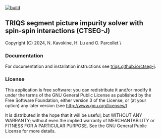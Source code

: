 [![build](https://github.com/TRIQS/cthyb/workflows/build/badge.svg)](https://github.com/TRIQS/cthyb/actions?query=workflow%3Abuild)

## TRIQS segment picture impurity solver with spin-spin interactions (CTSEG-J)

Copyright (C) 2024, N. Kavokine, H. Lu and O. Parcollet \

### Documentation

For documentation and installation instructions see [triqs.github.io/ctseg-j](https://triqs.github.io/ctseg-j).

### License

This application is free software: you can redistribute it and/or modify it
under the terms of the GNU General Public License as published by the Free
Software Foundation, either version 3 of the License, or (at your option) any
later version (see http://www.gnu.org/licenses/).

It is distributed in the hope that it will be useful, but WITHOUT ANY WARRANTY;
without even the implied warranty of MERCHANTABILITY or FITNESS FOR A
PARTICULAR PURPOSE. See the GNU General Public License for more details.
